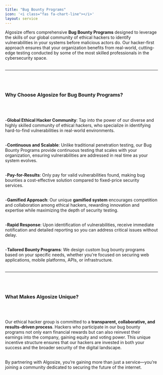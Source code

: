 ```yaml
---
title: "Bug Bounty Programs"
icon: '<i class="fas fa-chart-line"></i>'
layout: service
---
```


Algosize offers comprehensive **Bug Bounty Programs** designed to leverage the skills of our global community of ethical hackers to identify vulnerabilities in your systems before malicious actors do. Our hacker-first approach ensures that your organization benefits from real-world, cutting-edge testing conducted by some of the most skilled professionals in the cybersecurity space.
<br/>
<br/>

---
<br/>
<br/>

### **Why Choose Algosize for Bug Bounty Programs?**
<br/>
<br/>

-**Global Ethical Hacker Community**: Tap into the power of our diverse and highly skilled community of ethical hackers, who specialize in identifying hard-to-find vulnerabilities in real-world environments.
<br/>
<br/>

-**Continuous and Scalable**: Unlike traditional penetration testing, our Bug Bounty Programs provide continuous testing that scales with your organization, ensuring vulnerabilities are addressed in real time as your system evolves.
<br/>
<br/>

-**Pay-for-Results**: Only pay for valid vulnerabilities found, making bug bounties a cost-effective solution compared to fixed-price security services.
<br/>
<br/>

-**Gamified Approach**: Our unique **gamified system** encourages competition and collaboration among ethical hackers, rewarding innovation and expertise while maximizing the depth of security testing.
<br/>
<br/>

-**Rapid Response**: Upon identification of vulnerabilities, receive immediate notification and detailed reporting so you can address critical issues without delay.
<br/>
<br/>

-**Tailored Bounty Programs**: We design custom bug bounty programs based on your specific needs, whether you're focused on securing web applications, mobile platforms, APIs, or infrastructure.
<br/>
<br/>

---
<br/>
<br/>

### **What Makes Algosize Unique?**
<br/>
<br/>

Our ethical hacker group is committed to a **transparent, collaborative, and results-driven process**. Hackers who participate in our bug bounty programs not only earn financial rewards but can also reinvest their earnings into the company, gaining equity and voting power. This unique incentive structure ensures that our hackers are invested in both your success and the broader security of the digital landscape.
<br/>
<br/>

By partnering with Algosize, you’re gaining more than just a service—you’re joining a community dedicated to securing the future of the internet.
<br/>
<br/>
